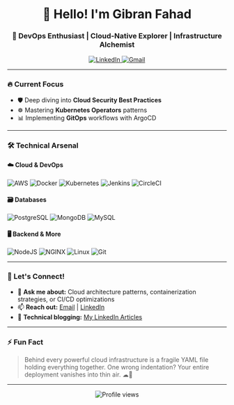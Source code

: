 <h1 align="center">👋 Hello! I'm Gibran Fahad</h1>
<h3 align="center">🚀 DevOps Enthusiast | Cloud-Native Explorer | Infrastructure Alchemist</h3>

<p align="center">
  <a href="https://www.linkedin.com/in/gibranfahad00" target="_blank">
    <img src="https://img.shields.io/badge/LinkedIn-0077B5?style=for-the-badge&logo=linkedin&logoColor=white" alt="LinkedIn"/>
  </a>
  <a href="mailto:gibranfahad07@gmail.com">
    <img src="https://img.shields.io/badge/Gmail-D14836?style=for-the-badge&logo=gmail&logoColor=white" alt="Gmail"/>
  </a>
</p>

---

### 🔥 Current Focus
- 🛡️ Deep diving into **Cloud Security Best Practices**
- ☸️ Mastering **Kubernetes Operators** patterns
- 📊 Implementing **GitOps** workflows with ArgoCD

---

### 🛠️ Technical Arsenal

#### ☁️ Cloud & DevOps
<p>
  <img src="https://img.shields.io/badge/AWS-%23FF9900.svg?style=for-the-badge&logo=amazon-aws&logoColor=white" alt="AWS">
  <img src="https://img.shields.io/badge/Docker-2496ED?style=for-the-badge&logo=docker&logoColor=white" alt="Docker">
  <img src="https://img.shields.io/badge/Kubernetes-326CE5?style=for-the-badge&logo=kubernetes&logoColor=white" alt="Kubernetes">
  <img src="https://img.shields.io/badge/Jenkins-D24939?style=for-the-badge&logo=jenkins&logoColor=white" alt="Jenkins">
  <img src="https://img.shields.io/badge/CircleCI-343434?style=for-the-badge&logo=circleci&logoColor=white" alt="CircleCI">
</p>

#### 🗃️ Databases
<p>
  <img src="https://img.shields.io/badge/PostgreSQL-316192?style=for-the-badge&logo=postgresql&logoColor=white" alt="PostgreSQL">
  <img src="https://img.shields.io/badge/MongoDB-47A248?style=for-the-badge&logo=mongodb&logoColor=white" alt="MongoDB">
  <img src="https://img.shields.io/badge/MySQL-4479A1?style=for-the-badge&logo=mysql&logoColor=white" alt="MySQL">
</p>

#### 🖥️ Backend & More
<p>
  <img src="https://img.shields.io/badge/Node.js-339933?style=for-the-badge&logo=nodedotjs&logoColor=white" alt="NodeJS">
  <img src="https://img.shields.io/badge/Nginx-009639?style=for-the-badge&logo=nginx&logoColor=white" alt="NGINX">
  <img src="https://img.shields.io/badge/Linux-FCC624?style=for-the-badge&logo=linux&logoColor=black" alt="Linux">
  <img src="https://img.shields.io/badge/Git-F05032?style=for-the-badge&logo=git&logoColor=white" alt="Git">
</p>

---

### 💬 Let's Connect!
- 🤔 **Ask me about:** Cloud architecture patterns, containerization strategies, or CI/CD optimizations
- 📫 **Reach out:** [Email](mailto:gibranfahad07@gmail.com) | [LinkedIn](https://www.linkedin.com/in/gibranfahad00)
- 📝 **Technical blogging:** [My LinkedIn Articles](https://www.linkedin.com/in/gibranfahad00)

---

### ⚡ Fun Fact
> Behind every powerful cloud infrastructure is a fragile YAML file holding everything together. One wrong indentation? Your entire deployment vanishes into thin air. ☁🔧

---

<p align="center">
  <img src="https://komarev.com/ghpvc/?username=gibranfahad&label=Profile+Views&color=blue&style=flat-square" alt="Profile views">
</p>

